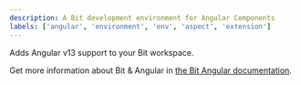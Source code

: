 ```yaml
---
description: A Bit development environment for Angular Components
labels: ['angular', 'environment', 'env', 'aspect', 'extension']
---
```


Adds Angular v13 support to your Bit workspace.

Get more information about Bit & Angular in [the Bit Angular documentation](https://bit.dev/docs/angular-introduction).
